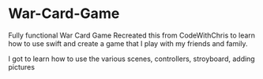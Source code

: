 # War-Card-Game
Fully functional War Card Game 
Recreated this from CodeWithChris to learn how to use swift and create a game that I play with my friends and family. 

I got to learn how to use the various scenes, controllers, stroyboard, adding pictures
